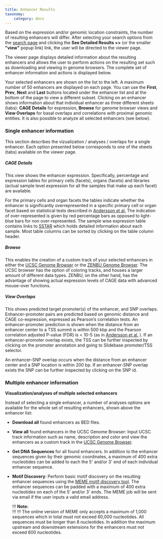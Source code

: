 ```yaml
---
title: Enhancer Results
taxonomy:
    category: docs
---
```


Based on the expression and/or genomic location constraints, the number of resulting enhancers will differ. After selecting your search options from the [search page](http://slidebase.binf.ku.dk/docs/human_enhancers/selector) and clicking the **See Detailed Results >>**  (or the smaller **"view"** popup link) link, the user will be directed to the viewer page. 

The viewer page displays detailed information about the resulting enhancers and allows the user to perform actions on the resulting set such as downloading and viewing in genome browsers.  The complete set of enhancer information and actions is displayed below.

Your selected enhancers are shown on the list to the left. A maximum number of 50 enhancers are displayed on each page. You can use the **First**, **Prev**, **Next** and **Last** buttons located under the enhancer list and at the bottom of the page to view a different subset. Clicking on an enhancer shows information about that individual enhancer as three different sheets (tabs): **CAGE Details** for expression, **Browse** for genome browser views and **View Overlaps** for basal overlaps and correlations with proximal genomic entities. It is also possible to analyze all selected enhancers (see below). 


### Single enhancer information

This section describes the vizualization / analyses / overlaps for a single enhancer. Each option presented below corresponds to one of the sheets (tabs) available on the viewer page. 

##### CAGE Details
This view shows the enhancer expression. Specifically, percentage and expression tables for primary cells (facets), organs (facets) and libraries (actual sample level expression for all the samples that make up each facet) are available. 

For the primary cells and organ facets the tables indicate whether the enhancer is significantly overrepresented in a specific primary cell or organ facet based on statistical tests described in [Andersson et al.](http://dx.doi.org/doi:10.1038/nature12787) The indication of over-represented is given by red percentage bars as opposed to light-blue bars for non over-represented. The sample wise expression table contains links to [SSTAR](http://fantom.gsc.riken.jp/5/sstar/) which holds detailed information about each sample. Most table columns can be sorted by clicking on the table column header.

##### Browse
This enables the creation of a custom track of your selected enhancers in either the [UCSC Genome Browser](http://genome.ucsc.edu/) or the [ZENBU Genome Browser](http://fantom.gsc.riken.jp/zenbu/).  The UCSC browser has the option of coloring tracks, and houses a larger amount of different data types. ZENBU, on the other hand, has the advantage of showing actual expression levels of CAGE data with advanced mouse-over functions. 


##### View Overlaps
This shows predicted target promoter(s) of the enhancer, and SNP overlaps.  Enhancer-promoter pairs are predicted based on genomic distance and CAGE co-expression, expressed as Pearson’s correlation tests. An enhancer-promoter prediction is shown when the distance from an enhancer center to a TSS summit is within 500 kbp and the Pearson correlation adjusted P-value (FDR) is < 10-5 (as in [Andersson et al.](http://dx.doi.org/doi:10.1038/nature12787) ). If an enhancer-promoter overlap exists, the TSS can be further inspected by clicking on the promoter annotation and going to Slidebase promoter/TSS selector. 

An enhancer-SNP overlap occurs when the distance from an enhancer center and a SNP location is within 200 bp.  If an enhancer-SNP overlap exists the SNP can be further inspected by clicking on the SNP id.


### Multiple enhancer information

**Visualization/analyses of multiple selected enhancers**

Instead of selecting a single enhancer, a number of analyses options are available for the whole set of resulting enhancers, shown above the enhancer list:



+ **Download all** found enhancers as BED files.

+ **View all** found enhancers in the UCSC Genome Browser: Input UCSC track information such as name, description and color and view the enhancers as a custom track in the [UCSC Genome Browser](http://genome.ucsc.edu).

+ **Get DNA Sequences** for all found enhancers. In addition to the enhancer sequences given by their genomic coordinates, a maximum of 400 extra nucleotides can be added to each the 5' and/or 3' end of each individual enhancer sequence.

+ **Motif Discovery**: Perform basic motif discovery on the resulting enhancer sequences using the [MEME motif discovery tool](http://meme.nbcr.net/meme/). The enhancer sequences can be padded with a maximum of 400 extra nucleotides on each of the 5' and/or 3' ends. The MEME job will be sent via email if the user inputs a valid email address.

    !!! <i class="fa fa-exclamation-circle"></i> **Note:**  
    !!!
    !!! The online version of MEME only accepts a maximum of 1,000 sequences which in total must not exceed 60,000 nucleotides.  All sequences must be longer than 8 nucleotides.  In addition the maximum upstream and downstream extensions for the enhancers must not exceed 600 nucleotides.


